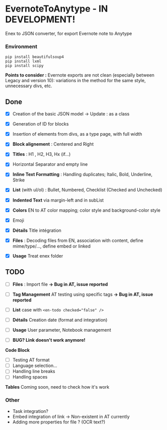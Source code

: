 # EvernoteToAnytype - IN DEVELOPMENT!
Enex to JSON converter, for export Evernote note to Anytype

### Environment
```
pip install beautifulsoup4
pip install lxml
pip install scipy
```


**Points to consider :**
Evernote exports are not clean (especially between Legacy and version 10): variations in the method for the same style, unnecessary divs, etc.

## Done
- [x] Creation of the basic JSON model -> Update : as a class
- [x] Generation of ID for blocks
- [x]  Insertion of elements from divs, as a type page, with full width
- [x] **Block alignement** : Centered and Right
- [x] **Titles** : H1 , H2, H3, Hx (if...)
- [x] Horizontal Separator and empty line
- [x] **Inline Text Formatting** : Handling duplicates; Italic, Bold, Underline, Strike
- [x] **List** (with ul/ol) : Bullet, Numbered, Checklist (Checked and Unchecked)
- [x] **Indented Text** via margin-left and in subList
- [x] **Colors** EN to AT color mapping; color style and background-color style
- [x] Emoji

- [x] **Détails** Title intégration

- [x] **Files** : Decoding files from EN, association with content, define mime/type/..., define embed or linked

- [X] **Usage** Treat enex folder

## TODO
- [ ] **Files** : Import file **-> Bug in AT, issue reported**
- [ ] **Tag Management** AT testing using specific tags **-> Bug in AT, issue reported**

- [ ] **List** case with `<en-todo checked="false" />`
- [ ] **Détails** Creation date (format and integration)
- [ ] **Usage** User parameter, Notebook management

- [ ] **BUG? Link doesn't work anymore!**


**Code Block**
- [ ] Testing AT format 
- [ ] Language selection...
- [ ] Handling line breaks
- [ ] Handling spaces

**Tables**
Coming soon, need to check how it's work



### Other
- Task integration?
- Embed integration of link -> Non-existent in AT currently
- Adding more properties for file ? (OCR text?)
